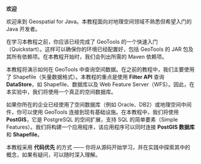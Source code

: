 

**欢迎**

欢迎来到 Geospatial for Java。本教程面向对地理空间领域不熟悉但希望入门的 Java 开发者。

在学习本教程之前，你应该已经完成了 GeoTools 的一个快速入门（Quickstart）。这样可以确保你的环境已经配置好，包括 GeoTools 的 JAR 包及其所有依赖项。在本教程开始时，我们会列出所需的 Maven 依赖项。

本教程将演示如何在 GeoTools 中查询空间数据。在之前的教程中，我们主要使用了 Shapefile（矢量数据格式）。本教程的重点是使用 **Filter API** 查询 **DataStore**，如 Shapefile、数据库以及 Web Feature Server（WFS）。因此，在本实验中，我们将使用一个真正的空间数据库。

如果你所在的企业已经使用了空间数据库（例如 Oracle、DB2）或地理空间中间件，你可以使用 GeoTools 连接到现有基础设施。在本教程中，我们将使用 **PostGIS**，它是 PostgreSQL 的空间扩展，支持 SQL 的简单要素（Simple Features）。我们将构建一个应用程序，该应用程序可以同时连接 **PostGIS 数据库**和 **Shapefile**。

本教程采用 **代码优先** 的方式 —— 你将从源码开始学习，并在实践中探索其中的概念，如果有疑问，可以随时深入理解。
